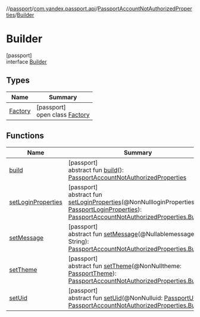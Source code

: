 //[passport](../../../../index.md)/[com.yandex.passport.api](../../index.md)/[PassportAccountNotAuthorizedProperties](../index.md)/[Builder](index.md)

# Builder

[passport]\
interface [Builder](index.md)

## Types

| Name | Summary |
|---|---|
| [Factory](-factory/index.md) | [passport]<br>open class [Factory](-factory/index.md) |

## Functions

| Name | Summary |
|---|---|
| [build](build.md) | [passport]<br>abstract fun [build](build.md)(): [PassportAccountNotAuthorizedProperties](../index.md) |
| [setLoginProperties](set-login-properties.md) | [passport]<br>abstract fun [setLoginProperties](set-login-properties.md)(@NonNullloginProperties: [PassportLoginProperties](../../-passport-login-properties/index.md)): [PassportAccountNotAuthorizedProperties.Builder](index.md) |
| [setMessage](set-message.md) | [passport]<br>abstract fun [setMessage](set-message.md)(@Nullablemessage: String): [PassportAccountNotAuthorizedProperties.Builder](index.md) |
| [setTheme](set-theme.md) | [passport]<br>abstract fun [setTheme](set-theme.md)(@NonNulltheme: [PassportTheme](../../-passport-theme/index.md)): [PassportAccountNotAuthorizedProperties.Builder](index.md) |
| [setUid](set-uid.md) | [passport]<br>abstract fun [setUid](set-uid.md)(@NonNulluid: [PassportUid](../../-passport-uid/index.md)): [PassportAccountNotAuthorizedProperties.Builder](index.md) |
